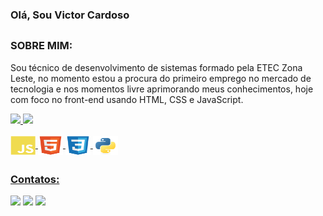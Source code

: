 ### Olá, Sou Victor Cardoso

##

### SOBRE MIM:
Sou técnico de desenvolvimento de sistemas formado pela ETEC Zona Leste, no momento estou a procura do primeiro emprego no mercado de tecnologia e nos momentos livre aprimorando meus conhecimentos, hoje com foco no front-end usando HTML, CSS e JavaScript.

<div align="left">
  <a href="https://github.com/victorcardosodev">
  <img height="180em" src="https://github-readme-stats.vercel.app/api?username=victorcardosodev&show_icons=true&theme=dracula&include_all_commits=true&count_private=true"/>
  <img height="180em" src="https://github-readme-stats.vercel.app/api/top-langs/?username=victorcardosodev&layout=compact&langs_count=7&theme=dracula"/> 
</div> <br>
  
<div style="display: inline_block"> 
  <img align="center" alt="Victor-Js" height="30" width="40" src="https://raw.githubusercontent.com/devicons/devicon/master/icons/javascript/javascript-plain.svg">
  <img align="center" alt="Victor-HTML" height="30" width="40" src="https://raw.githubusercontent.com/devicons/devicon/master/icons/html5/html5-original.svg">
  <img align="center" alt="Victor-CSS" height="30" width="40" src="https://raw.githubusercontent.com/devicons/devicon/master/icons/css3/css3-original.svg">
  <img align="center" alt="Victor-Python" height="30" width="40" src="https://raw.githubusercontent.com/devicons/devicon/master/icons/python/python-original.svg">
</div>
  
##

### Contatos:
<div> 
  <a href="https://instagram.com/victorcardosodev" target="_blank"><img src="https://img.shields.io/badge/-Instagram-%23E4405F?style=for-the-badge&logo=instagram&logoColor=white" target="_blank"></a>
  <a href = "mailto:victorcardosomainpro@gmail.com"><img src="https://img.shields.io/badge/Gmail-D14836?style=for-the-badge&logo=gmail&logoColor=white" target="_blank"></a>
  <a href="https://www.linkedin.com/in/victor-cardoso-programmer" target="_blank"><img src="https://img.shields.io/badge/-LinkedIn-%230077B5?style=for-the-badge&logo=linkedin&logoColor=white" target="_blank"></a>
  </div>
